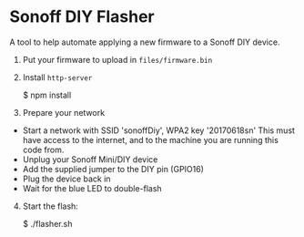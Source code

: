 # Sonoff DIY Flasher

A tool to help automate applying a new firmware to a Sonoff DIY device.

1. Put your firmware to upload in `files/firmware.bin`

2. Install `http-server`

    $ npm install

3. Prepare your network

  * Start a network with SSID 'sonoffDiy', WPA2 key '20170618sn'
	This must have access to the internet, and to the machine you 
	are running this code from.
  * Unplug your Sonoff Mini/DIY device
  * Add the supplied jumper to the DIY pin (GPIO16)
  * Plug the device back in
  * Wait for the blue LED to double-flash

4. Start the flash:

    $ ./flasher.sh